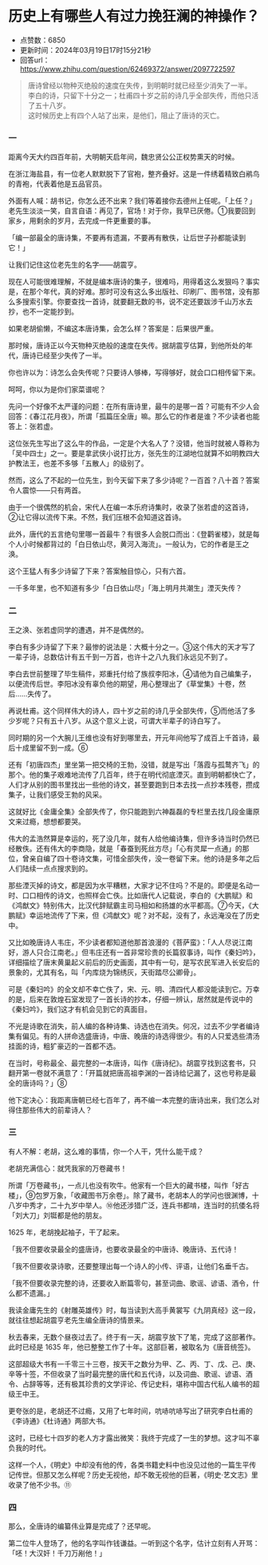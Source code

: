 # 历史上有哪些人有过力挽狂澜的神操作？
- 点赞数：6850
- 更新时间：2024年03月19日17时15分21秒
- 回答url：https://www.zhihu.com/question/62469372/answer/2097722597
<body>
 <blockquote>
  唐诗曾经以物种灭绝般的速度在失传，到明朝时就已经至少消失了一半。
  <br>
   李白的诗，只留下十分之一；杜甫四十岁之前的诗几乎全部失传，而他只活了五十八岁。
  <br>
   这时候历史上有四个人站了出来，是他们，阻止了唐诗的灭亡。
 </blockquote>
 <h3>一</h3>
 <p>距离今天大约四百年前<span><span>，</span></span>大明朝天启年间<span><span>，</span></span>魏忠贤公公正权势熏天的时候<span><span>。</span></span></p>
 <p>在浙江海盐县<span><span>，</span></span>有一位老人默默脱下了官袍<span><span>，</span></span>整齐叠好<span><span>。</span></span>这是一件绣着精致白鹇鸟的青袍<span><span>，</span></span>代表着他是五品官员<span><span>。</span></span></p>
 <p>外面有人喊<span><span>：</span></span>胡书记<span><span>，</span></span>你怎么还不出来<span><span>？</span></span>我们等着接你去德州上任呢<span><span>。</span></span><span><span>「</span></span>上任<span><span>？</span></span><span><span>」</span></span>老先生淡淡一笑<span><span>，</span></span>自言自语<span><span>：</span></span>再见了<span><span>，</span></span>官场<span><span>！</span></span>对于你<span><span>，</span></span>我早已厌倦<span><span>。</span></span>①我要回到家乡<span><span>，</span></span>用剩余的岁月<span><span>，</span></span>去完成一件更重要的事<span><span>。</span></span></p>
 <p><span><span>「</span></span>编一部最全的唐诗集<span><span>，</span></span>不要再有遗漏<span><span>，</span></span>不要再有散佚<span><span>，</span></span>让后世子孙都能读到它<span><span>！</span></span><span><span>」</span></span></p>
 <p>让我们记住这位老先生的名字——胡震亨<span><span>。</span></span></p>
 <p>现在人可能很难理解<span><span>，</span></span>不就是编本唐诗的集子<span><span>，</span></span>很难吗<span><span>，</span></span>用得着这么发狠吗<span><span>？</span></span>事实是<span><span>，</span></span>在那个年代<span><span>，</span></span>真的好难<span><span>。</span></span>那时可没有这么多出版社<span><span>、</span></span>印刷厂<span><span>、</span></span>图书馆<span><span>，</span></span>没有那么多搜索引擎<span><span>。</span></span>你要查找一首诗<span><span>，</span></span>就要翻无数的书<span><span>，</span></span>说不定还要跋涉千山万水去抄<span><span>，</span></span>也不一定能抄到<span><span>。</span></span></p>
 <p>如果老胡偷懒<span><span>，</span></span>不编这本唐诗集<span><span>，</span></span>会怎么样<span><span>？</span></span>答案是<span><span>：</span></span>后果很严重<span><span>。</span></span></p>
 <p>那时候<span><span>，</span></span>唐诗正以今天物种灭绝般的速度在失传<span><span>。</span></span>据胡震亨估算<span><span>，</span></span>到他所处的年代<span><span>，</span></span>唐诗已经至少失传了一半<span><span>。</span></span></p>
 <p>你也许以为<span><span>：</span></span>诗怎么会失传呢<span><span>？</span></span>只要诗人够棒<span><span>，</span></span>写得够好<span><span>，</span></span>就会口口相传留下来<span><span>。</span></span></p>
 <p>呵呵<span><span>，</span></span>你以为是你们家菜谱呢<span><span>？</span></span></p>
 <p>先问一个好像不太严谨的问题<span><span>：</span></span>在所有唐诗里<span><span>，</span></span>最牛的是哪一首<span><span>？</span></span>可能有不少人会回答<span><span>：</span></span><span><span>《</span></span>春江花月夜<span><span>》</span></span><span><span>，</span></span>所谓<span><span>「</span></span>孤篇压全唐<span><span>」</span></span>嘛<span><span>。</span></span>那么它的作者是谁<span><span>？</span></span>不少读者也能答上<span><span>：</span></span>张若虚<span><span>。</span></span></p>
 <p>这位张先生写出了这么牛的作品<span><span>，</span></span>一定是个大名人了<span><span>？</span></span>没错<span><span>，</span></span>他当时就被人尊称为<span><span>「</span></span>吴中四士<span><span>」</span></span>之一<span><span>。</span></span>要是拿武侠小说打比方<span><span>，</span></span>张先生的江湖地位就算不如明教四大护教法王<span><span>，</span></span>也差不多够<span><span>「</span></span>五散人<span><span>」</span></span>的级别了<span><span>。</span></span></p>
 <p>然而<span><span>，</span></span>这么了不起的一位先生<span><span>，</span></span>到今天留下来了多少诗呢<span><span>？</span></span>一百首<span><span>？</span></span>八十首<span><span>？</span></span>答案令人震惊——只有两首<span><span>。</span></span></p>
 <p>由于一个很偶然的机会<span><span>，</span></span>宋代人在编一本乐府诗集时<span><span>，</span></span>收录了张若虚的这首诗<span><span>，</span></span>②让它得以流传下来<span><span>。</span></span>不然<span><span>，</span></span>我们压根不会知道这首诗<span><span>。</span></span></p>
 <p>此外<span><span>，</span></span>唐代的五言绝句里哪一首最牛<span><span>？</span></span>有很多人会脱口而出<span><span>：</span></span><span><span>《</span></span>登鹳雀楼<span><span>》</span></span><span><span>，</span></span>就是每个人小时候都背过的<span><span>「</span></span>白日依山尽<span><span>，</span></span>黄河入海流<span><span>」</span></span><span><span>。</span></span>一般认为<span><span>，</span></span>它的作者是王之涣<span><span>。</span></span></p>
 <p>这个王猛人有多少诗留了下来<span><span>？</span></span>答案触目惊心<span><span>，</span></span>只有六首<span><span>。</span></span></p>
 <p>一千多年里<span><span>，</span></span>也不知道有多少<span><span>「</span></span>白日依山尽<span><span>」</span></span><span><span>「</span></span>海上明月共潮生<span><span>」</span></span>湮灭失传<span><span>？</span></span></p>
 <h3>二</h3>
 <p>王之涣<span><span>、</span></span>张若虚同学的遭遇<span><span>，</span></span>并不是偶然的<span><span>。</span></span></p>
 <p>李白有多少诗留了下来<span><span>？</span></span>最惨的说法是<span><span>：</span></span>大概十分之一<span><span>。</span></span>③这个伟大的天才写了一辈子诗<span><span>，</span></span>总数估计有五千到一万首<span><span>，</span></span>也许十之八九我们永远见不到了<span><span>。</span></span></p>
 <p>李白去世前整理了毕生稿件<span><span>，</span></span>郑重托付给了族叔李阳冰<span><span>，</span></span>④请他为自己编集子<span><span>，</span></span>以便流传后世<span><span>。</span></span>李阳冰没有辜负他的期望<span><span>，</span></span>用心整理出了<span><span>《</span></span>草堂集<span><span>》</span></span>十卷<span><span>，</span></span>然后……失传了<span><span>。</span></span></p>
 <p>再说杜甫<span><span>。</span></span>这个同样伟大的诗人<span><span>，</span></span>四十岁之前的诗几乎全部失传<span><span>，</span></span>⑤而他活了多少岁呢<span><span>？</span></span>只有五十八岁<span><span>。</span></span>从这个意义上说<span><span>，</span></span>可谓大半辈子的诗白写了<span><span>。</span></span></p>
 <p>同时期的另一个大腕儿王维也没有好到哪里去<span><span>，</span></span>开元年间他写了成百上千首诗<span><span>，</span></span>最后十成里留不到一成<span><span>。</span></span>⑥</p>
 <p>还有<span><span>「</span></span>初唐四杰<span><span>」</span></span>里坐第一把交椅的王勃<span><span>，</span></span>没错<span><span>，</span></span>就是写出<span><span>「</span></span>落霞与孤鹜齐飞<span><span>」</span></span>的那个<span><span>。</span></span>他的集子艰难地流传了几百年<span><span>，</span></span>终于在明代彻底湮灭<span><span>。</span></span>直到明朝都快亡了<span><span>，</span></span>人们才从别的图书里找出一些他的诗文<span><span>，</span></span>甚至要跑到日本去找一点抄本残卷<span><span>，</span></span>攒成集子<span><span>，</span></span>让我们感受王勃的风采<span><span>。</span></span></p>
 <p>这就好比<span><span>《</span></span>金庸全集<span><span>》</span></span>全部失传了<span><span>，</span></span>你只能跑到六神磊磊的专栏里去找几段金庸原文来过瘾<span><span>，</span></span>想想都要哭<span><span>。</span></span></p>
 <p>伟大的孟浩然算是幸运的<span><span>，</span></span>死了没几年<span><span>，</span></span>就有人给他编诗集<span><span>，</span></span>但许多诗当时仍然已经散佚<span><span>。</span></span>还有伟大的李商隐<span><span>，</span></span>就是<span><span>「</span></span>春蚕到死丝方尽<span><span>」</span></span><span><span>「</span></span>心有灵犀一点通<span><span>」</span></span>的那位<span><span>，</span></span>曾亲自编了四十卷诗文集<span><span>，</span></span>可惜全部失传<span><span>，</span></span>没一卷留下来<span><span>。</span></span>他的诗是多年之后人们陆续一点点搜求到的<span><span>。</span></span></p>
 <p>那些湮灭掉的诗文<span><span>，</span></span>都是因为水平糟糕<span><span>，</span></span>大家才记不住吗<span><span>？</span></span>不是的<span><span>。</span></span>即便是名动一时<span><span>、</span></span>口口相传的诗文<span><span>，</span></span>也照样会亡佚<span><span>。</span></span>比如唐代人记载说<span><span>，</span></span>李白的<span><span>《</span></span>大鹏赋<span><span>》</span></span>和<span><span>《</span></span>鸿猷文<span><span>》</span></span>特别伟大<span><span>，</span></span>比汉代辞赋霸主司马相如和扬雄的水平都高<span><span>。</span></span>⑦今天<span><span>，</span></span><span><span>《</span></span>大鹏赋<span><span>》</span></span>幸运地流传了下来<span><span>，</span></span>但<span><span>《</span></span>鸿猷文<span><span>》</span></span>呢<span><span>？</span></span>对不起<span><span>，</span></span>没有了<span><span>，</span></span>永远淹没在了历史中<span><span>。</span></span></p>
 <p>又比如晚唐诗人韦庄<span><span>，</span></span>不少读者都知道他那首浪漫的<span><span>《</span></span>菩萨蛮<span><span>》</span></span><span><span>：</span></span><span><span>「</span></span>人人尽说江南好<span><span>，</span></span>游人只合江南老<span><span>。</span></span><span><span>」</span></span>但韦庄还有一首非常珍贵的长篇叙事诗<span><span>，</span></span>叫作<span><span>《</span></span>秦妇吟<span><span>》</span></span><span><span>，</span></span>详细描绘了唐末黄巢起义前后的历史画面<span><span>，</span></span>其中有一句<span><span>，</span></span>是写农民军进入长安后的景象的<span><span>，</span></span>尤其有名<span><span>，</span></span>叫<span><span>「</span></span>内库烧为锦绣灰<span><span>，</span></span>天街踏尽公卿骨<span><span>」</span></span><span><span>。</span></span></p>
 <p>可是<span><span>《</span></span>秦妇吟<span><span>》</span></span>的全文却不幸亡佚了<span><span>，</span></span>宋<span><span>、</span></span>元<span><span>、</span></span>明<span><span>、</span></span>清四代人都没能读到它<span><span>。</span></span>万幸的是<span><span>，</span></span>后来在敦煌石室发现了一首长诗的抄本<span><span>，</span></span>仔细一辨认<span><span>，</span></span>居然就是传说中的<span><span>《</span></span>秦妇吟<span><span>》</span></span><span><span>，</span></span>我们这才有机会见到它的真面目<span><span>。</span></span></p>
 <p>不光是诗歌在消失<span><span>，</span></span>前人编的各种诗集<span><span>、</span></span>诗选也在消失<span><span>。</span></span>何况<span><span>，</span></span>过去不少学者编诗集有偏见<span><span>。</span></span>有的人拼命选盛唐诗<span><span>，</span></span>中唐<span><span>、</span></span>晚唐的诗选得很少<span><span>。</span></span>有的人只爱选些清汤挂面的诗<span><span>，</span></span>粗犷豪迈的一首都不选<span><span>。</span></span></p>
 <p>在当时<span><span>，</span></span>号称最全<span><span>、</span></span>最完整的一本唐诗<span><span>，</span></span>叫作<span><span>《</span></span>唐诗纪<span><span>》</span></span><span><span>。</span></span>胡震亨找到这套书<span><span>，</span></span>只翻开第一卷就不满意了<span><span>：</span></span><span><span>「</span></span>开篇就把唐高祖李渊的一首诗给记漏了<span><span>，</span></span>这也号称是最全的唐诗吗<span><span>？</span></span><span><span>」</span></span>⑧</p>
 <p>他下定决心<span><span>：</span></span>我距离唐朝已经七百年了<span><span>，</span></span>再不编一本完整的唐诗出来<span><span>，</span></span>我们怎么对得住那些伟大的前辈诗人<span><span>？</span></span></p>
 <h3>三</h3>
 <p>有人不解<span><span>：</span></span>老胡<span><span>，</span></span>这么难的事情<span><span>，</span></span>你一个人干<span><span>，</span></span>凭什么能干成<span><span>？</span></span></p>
 <p>老胡充满信心<span><span>：</span></span>就凭我家的万卷藏书<span><span>！</span></span></p>
 <p>所谓<span><span>「</span></span>万卷藏书<span><span>」</span></span><span><span>，</span></span>一点儿也没有吹牛<span><span>。</span></span>他家有一个巨大的藏书楼<span><span>，</span></span>叫作<span><span>「</span></span>好古楼<span><span>」</span></span><span><span>，</span></span>⑨包罗万象<span><span>，</span></span><span><span>「</span></span>收藏图书万余卷<span><span>」</span></span><span><span>。</span></span>除了藏书<span><span>，</span></span>老胡本人的学问也很渊博<span><span>，</span></span>十八岁中秀才<span><span>，</span></span>二十九岁中举人<span><span>。</span></span>⑩他还涉猎广泛<span><span>，</span></span>连兵书都啃<span><span>，</span></span>连当时的抗倭名将<span><span>「</span></span>刘大刀<span><span>」</span></span>刘铤都是他的朋友<span><span>。</span></span></p>
 <p>1625 年<span><span>，</span></span>老胡挽起袖子<span><span>，</span></span>干了起来<span><span>。</span></span></p>
 <p><span><span>「</span></span>我不但要收录最全的盛唐诗<span><span>，</span></span>也要收录最全的中唐诗<span><span>、</span></span>晚唐诗<span><span>、</span></span>五代诗<span><span>！</span></span></p>
 <p><span><span>「</span></span>我不但要收录诗歌<span><span>，</span></span>还要整理出每一个诗人的小传<span><span>、</span></span>评语<span><span>，</span></span>让他们名垂千古<span><span>。</span></span></p>
 <p><span><span>「</span></span>我不但要收录完整的诗<span><span>，</span></span>还要收入断篇零句<span><span>，</span></span>甚至词曲<span><span>、</span></span>歌谣<span><span>、</span></span>谚语<span><span>、</span></span>酒令<span><span>，</span></span>什么都不遗漏<span><span>。</span></span><span><span>」</span></span></p>
 <p>我读金庸先生的<span><span>《</span></span>射雕英雄传<span><span>》</span></span>时<span><span>，</span></span>每当读到大高手黄裳写<span><span>《</span></span>九阴真经<span><span>》</span></span>这一段<span><span>，</span></span>就往往想起胡震亨老先生编全唐诗的情景来<span><span>。</span></span></p>
 <p>秋去春来<span><span>，</span></span>无数个昼夜过去了<span><span>。</span></span>终于有一天<span><span>，</span></span>胡震亨放下了笔<span><span>，</span></span>完成了这部著作<span><span>。</span></span>此时已经是 1635 年<span><span>，</span></span>他已整整工作了十年<span><span>。</span></span>这部巨著<span><span>，</span></span>被取名为<span><span>《</span></span>唐音统签<span><span>》</span></span><span><span>。</span></span></p>
 <p>这部超级大书有一千零三十三卷<span><span>，</span></span>按天干之数分为甲<span><span>、</span></span>乙<span><span>、</span></span>丙<span><span>、</span></span>丁<span><span>、</span></span>戊<span><span>、</span></span>己<span><span>、</span></span>庚<span><span>、</span></span>辛等十签<span><span>，</span></span>不但收录了当时最完整的唐代和五代诗<span><span>，</span></span>以及词曲<span><span>、</span></span>歌谣<span><span>、</span></span>谚语<span><span>、</span></span>酒令<span><span>、</span></span>占辞等等<span><span>，</span></span>还有极其珍贵的文学评论<span><span>、</span></span>传记史料<span><span>，</span></span>堪称中国古代私人编书的超级王中王<span><span>。</span></span></p>
 <p>更夸张的是<span><span>，</span></span>老胡还不过瘾<span><span>，</span></span>又用了七年时间<span><span>，</span></span>吭哧吭哧写出了研究李白杜甫的<span><span>《</span></span>李诗通<span><span>》</span></span><span><span>《</span></span>杜诗通<span><span>》</span></span>两部大书<span><span>。</span></span></p>
 <p>这时<span><span>，</span></span>已经七十四岁的老人方才露出微笑<span><span>：</span></span>我终于完成了一生的梦想<span><span>。</span></span>这才叫不辜负我的时代<span><span>。</span></span></p>
 <p>这样一个人<span><span>，</span></span><span><span>《</span></span>明史<span><span>》</span></span>中却没有他的传<span><span>，</span></span>各类书籍史料中也没见过他的一篇生平传记传世<span><span>。</span></span>但那又怎么样呢<span><span>？</span></span>历史无视他<span><span>，</span></span>却不敢无视他的巨著<span><span>，</span></span><span><span>《</span></span>明史·艺文志<span><span>》</span></span>里收录了他不少书<span><span>。</span></span>⑪</p>
 <h3>四</h3>
 <p>那么<span><span>，</span></span>全唐诗的编纂伟业算是完成了<span><span>？</span></span>还早呢<span><span>。</span></span></p>
 <p>第二位牛人登场了<span><span>，</span></span>他的名字叫作钱谦益<span><span>。</span></span>一听到这个名字<span><span>，</span></span>估计立刻有人开骂<span><span>：</span></span><span><span>「</span></span>呸<span><span>！</span></span>大汉奸<span><span>！</span></span>千刀万剐他<span><span>！</span></span><span><span>」</span></span></p>
 <p></p>
</body>